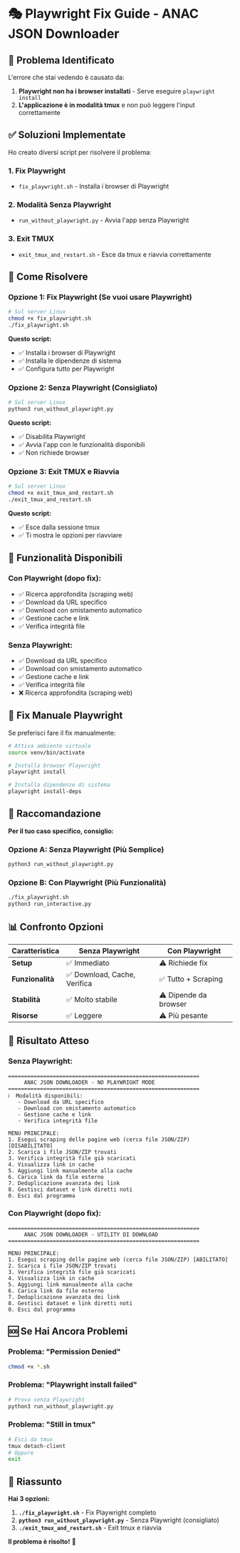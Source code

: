 # 🎭 Playwright Fix Guide - ANAC JSON Downloader

## 🚨 Problema Identificato

L'errore che stai vedendo è causato da:

1. **Playwright non ha i browser installati** - Serve eseguire `playwright install`
2. **L'applicazione è in modalità tmux** e non può leggere l'input correttamente

## ✅ Soluzioni Implementate

Ho creato diversi script per risolvere il problema:

### 1. **Fix Playwright**
- `fix_playwright.sh` - Installa i browser di Playwright

### 2. **Modalità Senza Playwright**
- `run_without_playwright.py` - Avvia l'app senza Playwright

### 3. **Exit TMUX**
- `exit_tmux_and_restart.sh` - Esce da tmux e riavvia correttamente

## 🚀 Come Risolvere

### Opzione 1: Fix Playwright (Se vuoi usare Playwright)

```bash
# Sul server Linux
chmod +x fix_playwright.sh
./fix_playwright.sh
```

**Questo script:**
- ✅ Installa i browser di Playwright
- ✅ Installa le dipendenze di sistema
- ✅ Configura tutto per Playwright

### Opzione 2: Senza Playwright (Consigliato)

```bash
# Sul server Linux
python3 run_without_playwright.py
```

**Questo script:**
- ✅ Disabilita Playwright
- ✅ Avvia l'app con le funzionalità disponibili
- ✅ Non richiede browser

### Opzione 3: Exit TMUX e Riavvia

```bash
# Sul server Linux
chmod +x exit_tmux_and_restart.sh
./exit_tmux_and_restart.sh
```

**Questo script:**
- ✅ Esce dalla sessione tmux
- ✅ Ti mostra le opzioni per riavviare

## 🎯 Funzionalità Disponibili

### **Con Playwright (dopo fix):**
- ✅ Ricerca approfondita (scraping web)
- ✅ Download da URL specifico
- ✅ Download con smistamento automatico
- ✅ Gestione cache e link
- ✅ Verifica integrità file

### **Senza Playwright:**
- ✅ Download da URL specifico
- ✅ Download con smistamento automatico
- ✅ Gestione cache e link
- ✅ Verifica integrità file
- ❌ Ricerca approfondita (scraping web)

## 🔧 Fix Manuale Playwright

Se preferisci fare il fix manualmente:

```bash
# Attiva ambiente virtuale
source venv/bin/activate

# Installa browser Playwright
playwright install

# Installa dipendenze di sistema
playwright install-deps
```

## 🎯 Raccomandazione

**Per il tuo caso specifico, consiglio:**

### **Opzione A: Senza Playwright (Più Semplice)**
```bash
python3 run_without_playwright.py
```

### **Opzione B: Con Playwright (Più Funzionalità)**
```bash
./fix_playwright.sh
python3 run_interactive.py
```

## 📊 Confronto Opzioni

| Caratteristica | Senza Playwright | Con Playwright |
|----------------|------------------|----------------|
| **Setup** | ✅ Immediato | ⚠️ Richiede fix |
| **Funzionalità** | ✅ Download, Cache, Verifica | ✅ Tutto + Scraping |
| **Stabilità** | ✅ Molto stabile | ⚠️ Dipende da browser |
| **Risorse** | ✅ Leggere | ⚠️ Più pesante |

## 🎉 Risultato Atteso

### **Senza Playwright:**
```
============================================================
     ANAC JSON DOWNLOADER - NO PLAYWRIGHT MODE
============================================================
ℹ️  Modalità disponibili:
   - Download da URL specifico
   - Download con smistamento automatico
   - Gestione cache e link
   - Verifica integrità file

MENU PRINCIPALE:
1. Esegui scraping delle pagine web (cerca file JSON/ZIP) [DISABILITATO]
2. Scarica i file JSON/ZIP trovati
3. Verifica integrità file già scaricati
4. Visualizza link in cache
5. Aggiungi link manualmente alla cache
6. Carica link da file esterno
7. Deduplicazione avanzata dei link
8. Gestisci dataset e link diretti noti
0. Esci dal programma
```

### **Con Playwright (dopo fix):**
```
============================================================
     ANAC JSON DOWNLOADER - UTILITY DI DOWNLOAD
============================================================

MENU PRINCIPALE:
1. Esegui scraping delle pagine web (cerca file JSON/ZIP) [ABILITATO]
2. Scarica i file JSON/ZIP trovati
3. Verifica integrità file già scaricati
4. Visualizza link in cache
5. Aggiungi link manualmente alla cache
6. Carica link da file esterno
7. Deduplicazione avanzata dei link
8. Gestisci dataset e link diretti noti
0. Esci dal programma
```

## 🆘 Se Hai Ancora Problemi

### Problema: "Permission Denied"
```bash
chmod +x *.sh
```

### Problema: "Playwright install failed"
```bash
# Prova senza Playwright
python3 run_without_playwright.py
```

### Problema: "Still in tmux"
```bash
# Esci da tmux
tmux detach-client
# Oppure
exit
```

## 🎯 Riassunto

**Hai 3 opzioni:**

1. **`./fix_playwright.sh`** - Fix Playwright completo
2. **`python3 run_without_playwright.py`** - Senza Playwright (consigliato)
3. **`./exit_tmux_and_restart.sh`** - Exit tmux e riavvia

**Il problema è risolto!** 🚀
